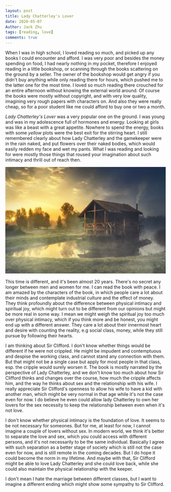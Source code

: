 ```yaml
---
layout: post
title: Lady Chatterley's Lover
date: 2020-05-07
Author: Jack Zhu
tags: [reading, love]
comments: true
---
```


When I was in high school, I loved reading so much, and picked up any books I could encounter and afford. I was very poor and besides the money spending on food, I had nearly nothing in my pocket, therefore I enjoyed reading in a little bookshop, or scanning through the books scattering on the ground by a seller. The owner of the bookshop would get angry if you didn't buy anything while only reading there for hours, which pushed me to the latter one for the most time. I loved so much reading there crouched for an entire afternoon without knowing the external world around. Of course the books were mostly without copyright, and with very low quality, imagining very rough papers with characters on. And also they were really cheap, so for a poor student like me could afford to buy one or two a month.

*Lady Chatterley's Lover* was a very popular one on the ground. I was young and was in my adolescence full of hormones and energy. Looking at girls was like a beast with a great appetite. Nowhere to spend the energy, books with some *yellow* plots were the best exit for the stirring heart. I still remembered clearly about how Lady Chatterley and the gamekeeper were in the rain naked, and put flowers over their naked bodies, which would easily redden my face and wet my pants. What I was reading and looking for were mostly those things that roused your imagination about such intimacy and thrill out of reach then.

![hut](../images/hut.png)

This time is different, and it's been almost 20 years. There's no secret any longer between men and women for me. I can read the book with peace. I am amazed by the characters of the book, in which people care a lot about their minds and contemplate industrial culture and the effect of money. They think profoundly about the difference between physical intimacy and spiritual joy, which might turn out to be different from our opinions but might be more real in some way. I mean we might weigh the spiritual joy too much over physical intimacy, which if you think more and be honest, you might end up with a different answer. They care a lot about their innermost heart and desire with counting the reality, e.g social class, money, while they still pursue by following their hearts.

I am thinking about Sir Clifford. I don't know whether things would be different if he were not crippled. He might be impudent and contemptuous and despise the working class, and cannot stand any connection with them. But that might not be a single case but apply for most people in that class, esp. the cripple would surely worsen it. The book is mostly narrated by the perspective of Lady Chatterley, and we don't know too much about how Sir Clifford thinks and changes over the course, how much the cripple affects him, and the way he thinks about sex and the relationship with his wife. I really appreciate Sir Clifford's openness to allow his wife to have a kid with another man, which might be very normal in that age while it's not the case even for now. I do believe he even could allow lady Chatterley to own her lovers for the sex necessity to keep the relationship between even when it's not love.

I don't know whether physical intimacy is the foundation of love. It seems to be not necessary for someones. But for me, at least for now, I cannot imagine a couple of lovers without sex. In modern world, we think it's better to separate the love and sex, which you could access with different persons, and it's not necessarily to be the same individual. Basically I agree with such separation as a better stage of society which is still not the case even for now, and is still remote in the coming decades. But I do hope it could become the norm in my lifetime. And maybe with that, Sir Clifford might be able to love Lady Chatterley and she could love back, while she could also maintain the physical relationship with the keeper.

I don't mean I hate the marriage between different classes, but I want to imagine a different ending which might show some sympathy to Sir Clifford.